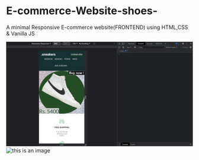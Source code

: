 # E-commerce-Website-shoes-
A minimal Responsive E-commerce website(FRONTEND) using HTML,CSS &amp; Vanilla JS

![this is an image](https://github.com/Chaudharysumit07/E-commerce-Website-shoes-/blob/main/Screenshot%20(8).png)
![this is an image](https://github.com/Chaudharysumit07/Responsive-E-commerce-Website-shoes-/blob/main/Screenshot%20(7).png)
